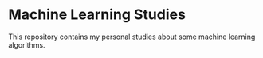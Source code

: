 # Machine Learning Studies

This repository contains my personal studies about some machine learning algorithms.
